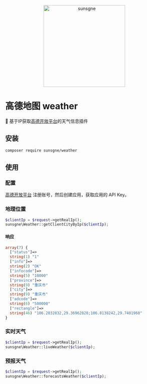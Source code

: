 <div align="center">
<img width="260px" src="https://cdn.nine1120.cn/logo-i.png" alt="sunsgne">
  </div>


# 高德地图 weather 

:rainbow: 基于IP获取[高德开放平台](https://lbs.amap.com/dev/id/newuser)的天气信息插件



## 安装

```sh
composer require sunsgne/weather
```

## 使用

### 配置

[高德开放平台](https://lbs.amap.com/dev/id/newuser) 注册账号，然后创建应用，获取应用的 API Key。

### 地理位置
```php
$clientIp = $request->getRealIp();
sunsgne\Weather::getClientCityByIp($clientIp);
```
#### 响应

```php
array(7) {     
  ["status"]=> 
  string(1) "1"
  ["info"]=>   
  string(2) "OK"
  ["infocode"]=>
  string(5) "10000"
  ["province"]=>
  string(9) "重庆市"
  ["city"]=>
  string(9) "重庆市"
  ["adcode"]=>
  string(6) "500000"
  ["rectangle"]=>
  string(46) "106.2832832,29.36962828;106.8138242,29.7401968"
}

```

### 实时天气

```php
$clientIp = $request->getRealIp();
sunsgne\Weather::liveWeather($clientIp);
```

### 预报天气

```php
$clientIp = $request->getRealIp();
sunsgne\Weather::forecastsWeather($clientIp);
```
